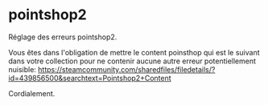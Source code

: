 # pointshop2

Réglage des erreurs pointshop2.

Vous êtes dans l'obligation de mettre le content poinsthop qui est le suivant dans votre collection pour ne contenir aucune autre erreur potentiellement nuisible: https://steamcommunity.com/sharedfiles/filedetails/?id=439856500&searchtext=Pointshop2+Content

Cordialement.
